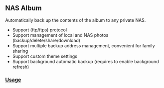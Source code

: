 ## NAS Album

Automatically back up the contents of the album to any private NAS.
- Support (ftp/ftps) protocol
- Support management of local and NAS photos (backup/delete/share/download)
- Support multiple backup address management, convenient for family sharing
- Support custom theme settings
- Support background automatic backup (requires to enable background refresh)

### [Usage][usage]

[usage]:./usage

